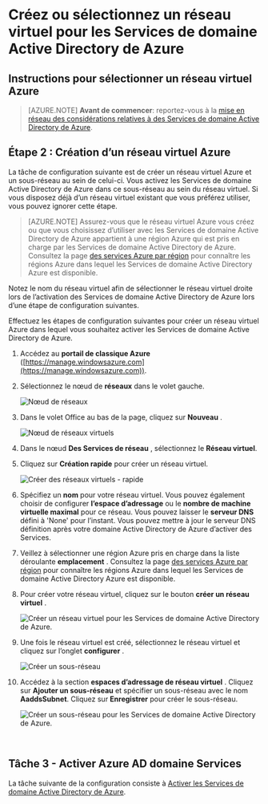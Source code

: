 <properties
    pageTitle="Services de domaine Active Directory Azure : Créer ou sélectionner un réseau virtuel | Microsoft Azure"
    description="Mise en route avec Azure des Services de domaine Active Directory"
    services="active-directory-ds"
    documentationCenter=""
    authors="mahesh-unnikrishnan"
    manager="stevenpo"
    editor="curtand"/>

<tags
    ms.service="active-directory-ds"
    ms.workload="identity"
    ms.tgt_pltfrm="na"
    ms.devlang="na"
    ms.topic="get-started-article"
    ms.date="10/03/2016"
    ms.author="maheshu"/>

# <a name="create-or-select-a-virtual-network-for-azure-ad-domain-services"></a>Créez ou sélectionnez un réseau virtuel pour les Services de domaine Active Directory de Azure

## <a name="guidelines-to-select-an-azure-virtual-network"></a>Instructions pour sélectionner un réseau virtuel Azure
> [AZURE.NOTE] **Avant de commencer**: reportez-vous à la [mise en réseau des considérations relatives à des Services de domaine Active Directory de Azure](active-directory-ds-networking.md).


## <a name="task-2-create-an-azure-virtual-network"></a>Étape 2 : Création d’un réseau virtuel Azure
La tâche de configuration suivante est de créer un réseau virtuel Azure et un sous-réseau au sein de celui-ci. Vous activez les Services de domaine Active Directory de Azure dans ce sous-réseau au sein du réseau virtuel. Si vous disposez déjà d’un réseau virtuel existant que vous préférez utiliser, vous pouvez ignorer cette étape.

> [AZURE.NOTE] Assurez-vous que le réseau virtuel Azure vous créez ou que vous choisissez d’utiliser avec les Services de domaine Active Directory de Azure appartient à une région Azure qui est pris en charge par les Services de domaine Active Directory de Azure. Consultez la page [des services Azure par région](https://azure.microsoft.com/regions/#services/) pour connaître les régions Azure dans lequel les Services de domaine Active Directory Azure est disponible.

Notez le nom du réseau virtuel afin de sélectionner le réseau virtuel droite lors de l’activation des Services de domaine Active Directory de Azure lors d’une étape de configuration suivantes.

Effectuez les étapes de configuration suivantes pour créer un réseau virtuel Azure dans lequel vous souhaitez activer les Services de domaine Active Directory de Azure.

1. Accédez au **portail de classique Azure** ([https://manage.windowsazure.com](https://manage.windowsazure.com)).

2. Sélectionnez le nœud de **réseaux** dans le volet gauche.

    ![Nœud de réseaux](./media/active-directory-domain-services-getting-started/networks-node.png)

3. Dans le volet Office au bas de la page, cliquez sur **Nouveau** .

    ![Nœud de réseaux virtuels](./media/active-directory-domain-services-getting-started/virtual-networks.png)

4. Dans le nœud **Des Services de réseau** , sélectionnez le **Réseau virtuel**.

5. Cliquez sur **Création rapide** pour créer un réseau virtuel.

    ![Créer des réseaux virtuels - rapide](./media/active-directory-domain-services-getting-started/virtual-network-quickcreate.png)

6. Spécifiez un **nom** pour votre réseau virtuel. Vous pouvez également choisir de configurer **l’espace d’adressage** ou le **nombre de machine virtuelle maximal** pour ce réseau. Vous pouvez laisser le **serveur DNS** défini à 'None' pour l’instant. Vous pouvez mettre à jour le serveur DNS définition après votre domaine Active Directory de Azure d’activer des Services.

7. Veillez à sélectionner une région Azure pris en charge dans la liste déroulante **emplacement** . Consultez la page [des services Azure par région](https://azure.microsoft.com/regions/#services/) pour connaître les régions Azure dans lequel les Services de domaine Active Directory Azure est disponible.

8. Pour créer votre réseau virtuel, cliquez sur le bouton **créer un réseau virtuel** .

    ![Créer un réseau virtuel pour les Services de domaine Active Directory de Azure.](./media/active-directory-domain-services-getting-started/create-vnet.png)

9. Une fois le réseau virtuel est créé, sélectionnez le réseau virtuel et cliquez sur l’onglet **configurer** .

    ![Créer un sous-réseau](./media/active-directory-domain-services-getting-started/create-vnet-properties.png)

10. Accédez à la section **espaces d’adressage de réseau virtuel** . Cliquez sur **Ajouter un sous-réseau** et spécifier un sous-réseau avec le nom **AaddsSubnet**. Cliquez sur **Enregistrer** pour créer le sous-réseau.

    ![Créer un sous-réseau pour les Services de domaine Active Directory de Azure.](./media/active-directory-domain-services-getting-started/create-vnet-add-subnet.png)


<br>

## <a name="task-3---enable-azure-ad-domain-services"></a>Tâche 3 - Activer Azure AD domaine Services
La tâche suivante de la configuration consiste à [Activer les Services de domaine Active Directory de Azure](active-directory-ds-getting-started-enableaadds.md).
